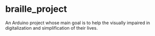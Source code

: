 # braille_project
An Arduino project whose main goal is to help the visually impaired in digitalization and simplification of their lives.
